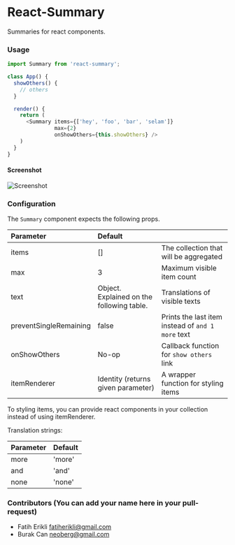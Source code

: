 React-Summary
=============

Summaries for react components.

### Usage

```javascript
import Summary from 'react-summary';

class App() {
  showOthers() {
  	// others
  }

  render() {
    return (
      <Summary items={['hey', 'foo', 'bar', 'selam']}
               max={2}
               onShowOthers={this.showOthers} />
    )
  }
}
```

#### Screenshot 

![Screenshot](http://i.imgur.com/TCaINON.png 'Screenshot')

### Configuration

The `Summary` component expects the following props.

| Parameter        | Default                        |        |
| :-------------   |:-------------------------------| :-----  |
| items            | []                             | The collection that will be aggregated |
| max              | 3                              | Maximum visible item count |
| text             | Object. Explained on the following table. | Translations of visible texts  |
| preventSingleRemaining | false                           | Prints the last item instead of `and 1 more` text |
| onShowOthers          | No-op             | Callback function for `show others` link  |
| itemRenderer          | Identity (returns given parameter)            | A wrapper function for styling items |


To styling items, you can provide react components in your collection instead of using itemRenderer.

Translation strings:

| Parameter        | Default                        | 
| :-------------   |:-------------------------------| 
| more            | 'more'                             | 
| and              | 'and'                              |
| none             | 'none' | Translations of visible texts  |


### Contributors (You can add your name here in your pull-request)

- Fatih Erikli <fatiherikli@gmail.com>
- Burak Can <neoberg@gmail.com>
